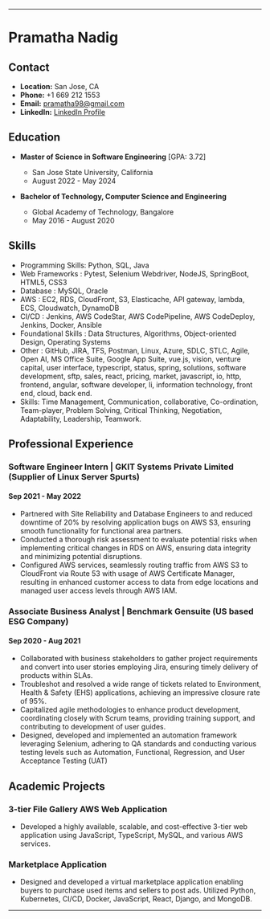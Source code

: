 
---

# Pramatha Nadig

## Contact
- **Location:** San Jose, CA
- **Phone:** +1 669 212 1553
- **Email:** pramatha98@gmail.com
- **LinkedIn:** [LinkedIn Profile](https://www.linkedin.com/in/pramatha-nadig/)

## Education
- **Master of Science in Software Engineering** [GPA: 3.72]
  - San Jose State University, California
  - August 2022 - May 2024

- **Bachelor of Technology, Computer Science and Engineering**
  - Global Academy of Technology, Bangalore
  - May 2016 - August 2020

## Skills
- Programming Skills: Python, SQL, Java
- Web Frameworks : Pytest, Selenium Webdriver, NodeJS, SpringBoot, HTML5, CSS3
- Database : MySQL, Oracle
- AWS : EC2, RDS, CloudFront, S3, Elasticache, API gateway, lambda, ECS, Cloudwatch, DynamoDB 
- CI/CD : Jenkins, AWS CodeStar, AWS CodePipeline, AWS CodeDeploy, Jenkins, Docker, Ansible 
- Foundational Skills : Data Structures, Algorithms, Object-oriented Design, Operating Systems
- Other : GitHub, JIRA, TFS, Postman, Linux, Azure, SDLC, STLC, Agile, Open AI, MS Office Suite, Google App Suite,
vue.js, vision, venture capital, user interface, typescript, status, spring, solutions, software development, sftp, sales, 
react, pricing, market, javascript, io, http, frontend, angular, software developer, li, information technology, front end, 
cloud, back end.
- Skills: Time Management, Communication, collaborative, Co-ordination, Team-player, Problem 
Solving, Critical Thinking, Negotiation, Adaptability, Leadership, Teamwork.

## Professional Experience
### Software Engineer Intern | GKIT Systems Private Limited (Supplier of Linux Server Spurts)

#### Sep 2021 - May 2022
- Partnered with Site Reliability and Database Engineers to and reduced downtime of 20% by resolving application bugs
on AWS S3, ensuring smooth functionality for functional area partners.
- Conducted a thorough risk assessment to evaluate potential risks when implementing critical changes in RDS on AWS, 
ensuring data integrity and minimizing potential disruptions.
- Configured AWS services, seamlessly routing traffic from AWS S3 to CloudFront via Route 53 with usage of AWS 
Certificate Manager, resulting in enhanced customer access to data from edge locations and managed user access 
levels through AWS IAM.

### Associate Business Analyst | Benchmark Gensuite (US based ESG Company) 

#### Sep 2020 - Aug 2021

- Collaborated with business stakeholders to gather project requirements and convert into user stories employing Jira, 
ensuring timely delivery of products within SLAs.
- Troubleshot and resolved a wide range of tickets related to Environment, Health & Safety (EHS) applications, achieving 
an impressive closure rate of 95%.
- Capitalized agile methodologies to enhance product development, coordinating closely with Scrum teams, providing 
training support, and contributing to development of user guides.
- Designed, developed and implemented an automation framework leveraging Selenium, adhering to QA standards and
conducting various testing levels such as Automation, Functional, Regression, and User Acceptance Testing (UAT)

## Academic Projects
### 3-tier File Gallery AWS Web Application
- Developed a highly available, scalable, and cost-effective 3-tier web application using JavaScript, TypeScript, MySQL, and various AWS services.

### Marketplace Application
- Designed and developed a virtual marketplace application enabling buyers to purchase used items and sellers to post ads. Utilized Python, Kubernetes, CI/CD, Docker, JavaScript, React, Django, and MongoDB.

---

